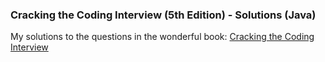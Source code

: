 ### Cracking the Coding Interview (5th Edition) - Solutions (Java)

My solutions to the questions in the wonderful book: [Cracking the Coding Interview](https://www.amazon.com/s/ref=nb_sb_noss_2?url=search-alias%3Dstripbooks&field-keywords=Cracking+the+Coding+Interview)